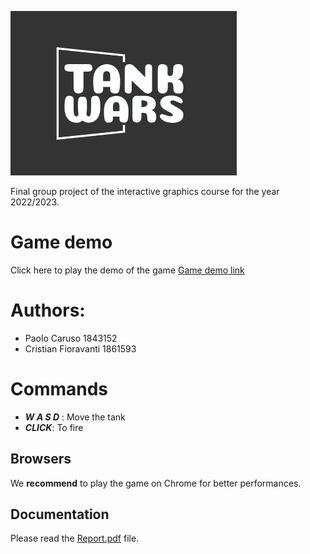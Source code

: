 ![Project logo](./docs/logoGit.png)

Final group project of the interactive graphics course for the year 2022/2023.

# Game demo

Click here to play the demo of the game [Game demo link](https://sapienzainteractivegraphicscourse.github.io/final-project-tank-wars/)

# Authors:

- Paolo Caruso 1843152
- Cristian Fioravanti 1861593

# Commands

- **_W A S D_** : Move the tank
- **_CLICK_**: To fire

## Browsers

We **recommend** to play the game on Chrome for better performances.

## Documentation

Please read the [Report.pdf](./Report.pdf) file.
